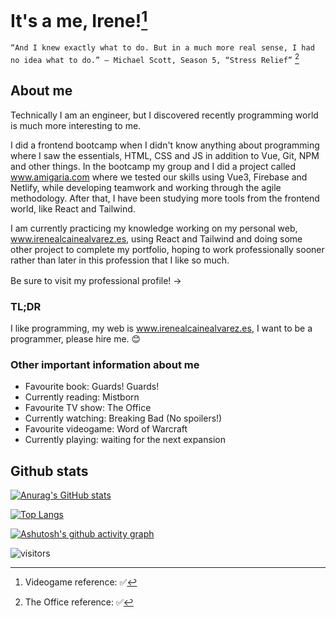 # It's a me, Irene![^1]
[^1]: Videogame reference: ✅

` “And I knew exactly what to do. But in a much more real sense, I had no idea what to do.” – Michael Scott, Season 5, “Stress Relief” ` [^2]
[^2]: The Office reference: ✅

## About me

Technically I am an engineer, but I discovered recently programming world is much more interesting to me.

I did a frontend bootcamp when I didn't know anything about programming where I saw the essentials, HTML, CSS and JS in addition to Vue, Git, NPM and other things. In the bootcamp my group and I did a project called www.amigaria.com where we tested our skills using Vue3, Firebase and Netlify, while developing teamwork and working through the agile methodology. After that, I have been studying more tools from the frontend world, like React and Tailwind.

I am currently practicing my knowledge working on my personal web, www.irenealcainealvarez.es, using React and Tailwind and doing some other project to complete my portfolio, hoping to work professionally sooner rather than later in this profession that I like so much.

Be sure to visit my professional profile! -> <a href = 'https://www.linkedin.com/in/irenealcaine/'> <img width = '16px' src="https://raw.githubusercontent.com/rahulbanerjee26/githubAboutMeGenerator/main/icons/linked-in-alt.svg"/></a>

### TL;DR

I like programming, my web is www.irenealcainealvarez.es, I want to be a programmer, please hire me. 😊

### Other important information about me

- Favourite book: Guards! Guards!
- Currently reading: Mistborn
- Favourite TV show: The Office
- Currently watching: Breaking Bad (No spoilers!)
- Favourite videogame: Word of Warcraft
- Currently playing: waiting for the next expansion

## Github stats

[![Anurag's GitHub stats](https://github-readme-stats.vercel.app/api?username=irenealcaine&show_icons=true&theme=midnight-purple)](https://github.com/anuraghazra/github-readme-stats)

[![Top Langs](https://github-readme-stats.vercel.app/api/top-langs/?username=irenealcaine&layout=compact&theme=midnight-purple)](https://github.com/anuraghazra/github-readme-stats)

[![Ashutosh's github activity graph](https://activity-graph.herokuapp.com/graph?username=irenealcaine&theme=react-dark)](https://github.com/ashutosh00710/github-readme-activity-graph)

![visitors](https://visitor-badge.glitch.me/badge?page_id=irenealcaine.irenealcaine)
